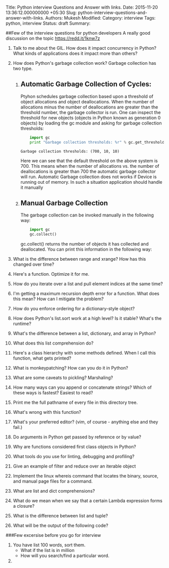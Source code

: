 Title: Python interview Questions and Answer with links. 
Date: 2015-11-20 13:36:12.000000000 +05:30
Slug: python-interview-questions-and-answer-with-links.
Authors: Mukesh
Modified: 
Category: interview
Tags: python, interview
Status: draft
Summary: 

##Few of the interview questions for python developers
A really good discussion on the topic 
https://redd.it/1knw7z

1. Talk to me about the GIL. How does it impact concurrency in Python? What kinds of applications does it impact more than others?
2. How does Python's garbage collection work?
	Garbage collection has two type. 
	1. ## Automatic Garbage Collection of Cycles:
		Ptyhon schedules garbage collection based upon a threshold of object allocations and object deallocations. When the number of allocations minus the number of deallocations are greater than the threshold number, the garbage collector is run. One can inspect the threshold for new objects (objects in Python known as generation 0 objects) by loading the gc module and asking for garbage collection thresholds: 

		```python	
			import gc
			print "Garbage collection thresholds: %r" % gc.get_threshold()

		```
		`Garbage collection thresholds: (700, 10, 10)`

		Here we can see that the default threshold on the above system is 700. This means when the number of allocations vs. the number of deallocations is greater than 700 the automatic garbage collector will run. 
		Automatic Garbage collection does not works if Device is running out of memory. In such a situation application should handle it manually 
	2. ## Manual Garbage Collection 
		The garbage collection can be invoked manually in the following way:
		```python
			import gc
			gc.collect()
		```
		gc.collect() returns the number of objects it has collected and deallocated. You can print this information in the following way: 
3. What is the difference between range and xrange? How has this changed over time?
4. Here's a function. Optimize it for me.
5. How do you iterate over a list and pull element indices at the same time?
6. I'm getting a maximum recursion depth error for a function. What does this mean? How can I mitigate the problem?
7. How do you enforce ordering for a dictionary-style object?
8. How does Python's list.sort work at a high level? Is it stable? What's the runtime?
9. What's the difference between a list, dictionary, and array in Python?
10. What does this list comprehension do?
11. Here's a class hierarchy with some methods defined. When I call this function, what gets printed?
12. What is monkeypatching? How can you do it in Python?
13. What are some caveats to pickling? Marshaling?
14. How many ways can you append or concatenate strings? Which of these ways is fastest? Easiest to read?
15. Print me the full pathname of every file in this directory tree.
16. What's wrong with this function?
17. What's your preferred editor? (vim, of course - anything else and they fail.)

18. Do arguments in Python get passed by reference or by value?
19. Why are functions considered first class objects in Python?
20. What tools do you use for linting, debugging and profiling?
21. Give an example of filter and reduce over an iterable object
22. Implement the linux whereis command that locates the binary, source, and manual page files for a command.
23. What are list and dict comprehensions?
24. What do we mean when we say that a certain Lambda expression forms a closure?
25. What is the difference between list and tuple?
26. What will be the output of the following code?

###Few excersise before you go for interview

1. You have list 100 words, sort them. 
	* What if the list is in million
	* How will you search/find a particular word. 
2. 